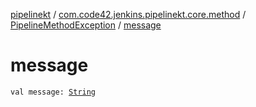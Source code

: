[pipelinekt](../../index.md) / [com.code42.jenkins.pipelinekt.core.method](../index.md) / [PipelineMethodException](index.md) / [message](./message.md)

# message

`val message: `[`String`](https://kotlinlang.org/api/latest/jvm/stdlib/kotlin/-string/index.html)